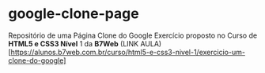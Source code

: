 # google-clone-page
 Repositório de uma Página Clone do Google
Exercício proposto no Curso de **HTML5 e CSS3 Nível** 1 da __B7Web__
(LINK AULA) [https://alunos.b7web.com.br/curso/html5-e-css3-nivel-1/exercicio-um-clone-do-google]
